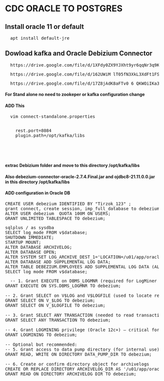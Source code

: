 # CDC ORACLE TO POSTGRES
##   Install oracle 11 or default 
<pre>
  apt install default-jre
</pre>
## Dowload kafka and Oracle Debizium Connector 
<pre>
  https://drive.google.com/file/d/1XFdy0ZX9YJXht9yr6qqNr3q9K99sT9AB/view?usp=sharing
</pre>
<pre>
  https://drive.google.com/file/d/162UWiM_lT05fN3XkL3XdFt1FS5L-uKYV/view?usp=sharing
</pre>
<pre>
  https://drive.google.com/file/d/17Z8jAdK8aFTv0_6_QKWOiIKa3os8vCPs/view?usp=sharing
</pre>
#### For Stand alone no need to zookeper or kafka configuration change
####  ADD This 
<pre>
  vim connect-standalone.properties
  <pre>
    rest.port=8084
    plugin.path=/opt/kafka/libs
  </pre>
</pre>

#### extrac Debizium folder and move to this directory /opt/kafka/libs
#### Also  debezium-connector-oracle-2.7.4.Final.jar and ojdbc8-21.11.0.0.jar  in this directory /opt/kafka/libs
#### ADD configuration in Oracle DB
<pre>
CREATE USER debezium IDENTIFIED BY "Tirzok_123" ;
grant connect, create session, imp_full_database to debezium;
ALTER USER debezium  QUOTA 100M ON USERS;
GRANT UNLIMITED TABLESPACE TO debezium;
</pre>
<pre>
sqlplus / as sysdba
SELECT log_mode FROM v$database;
SHUTDOWN IMMEDIATE;
STARTUP MOUNT;
ALTER DATABASE ARCHIVELOG;
ALTER DATABASE OPEN;
ALTER SYSTEM SET LOG_ARCHIVE_DEST_1='LOCATION=/u01/app/oracle/archivelog';
ALTER DATABASE ADD SUPPLEMENTAL LOG DATA;
ALTER TABLE DEBEZIUM.EMPLOYEES ADD SUPPLEMENTAL LOG DATA (ALL) COLUMNS;
SELECT log_mode FROM v$database;
</pre>

<pre>
  -- 1. Grant EXECUTE on DBMS_LOGMNR (required for LogMiner operations)
GRANT EXECUTE ON SYS.DBMS_LOGMNR TO debezium;

-- 2. Grant SELECT on V$LOG and V$LOGFILE (used to locate redo/archive logs)
GRANT SELECT ON V_$LOG TO debezium;
GRANT SELECT ON V_$LOGFILE TO debezium;

-- 3. Grant SELECT ANY TRANSACTION (needed to read transaction metadata)
GRANT SELECT ANY TRANSACTION TO debezium;

-- 4. Grant LOGMINING privilege (Oracle 12c+) – critical for LogMiner
GRANT LOGMINING TO debezium;

-- Optional but recommended:
-- 5. Grant access to data pump directory (for internal use)
GRANT READ, WRITE ON DIRECTORY DATA_PUMP_DIR TO debezium;

-- 6. Create or confirm directory object for archivelogs
CREATE OR REPLACE DIRECTORY ARCHIVELOG_DIR AS '/u01/app/oracle/archivelog';
GRANT READ ON DIRECTORY ARCHIVELOG_DIR TO debezium;
</pre>

#### 
